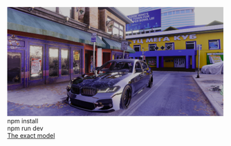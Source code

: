<img src="Screenshot 2024-12-30 003054.png" alt="realism" width="500">
npm install<br>
npm run dev<br>
<a href="https://drive.google.com/file/d/1Hx9cJI12uS_pYM-VIgN2hWXOmQN8sGbJ/view?usp=sharing">The exact model</a>
